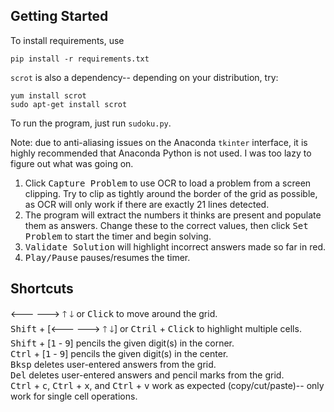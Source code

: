 ## Getting Started
To install requirements, use
```
pip install -r requirements.txt
```

`scrot` is also a dependency-- depending on your distribution, try:
```
yum install scrot
sudo apt-get install scrot
```


To run the program, just run `sudoku.py`. 

Note: due to anti-aliasing issues on the Anaconda `tkinter` interface, it is highly recommended that Anaconda Python is not used. I was too lazy to figure out what was going on.

1. Click <kbd>Capture Problem</kbd> to use OCR to load a problem from a screen clipping. Try to clip as tightly around the border of the grid as possible, as OCR will only work if there are exactly 21 lines detected.
1. The program will extract the numbers it thinks are present and populate them as answers. Change these to the correct values, then click <kbd>Set Problem</kbd> to start the timer and begin solving.
1. <kbd>Validate Solution</kbd> will highlight incorrect answers made so far in red.
1. <kbd>Play/Pause</kbd> pauses/resumes the timer.

## Shortcuts
<kbd>🡐</kbd> <kbd>🡒</kbd> <kbd>🡑</kbd> <kbd>🡓</kbd> or <kbd>Click</kbd> to move around the grid.<br/>
<kbd>Shift</kbd> + [<kbd>🡐</kbd> <kbd>🡒</kbd> <kbd>🡑</kbd> <kbd>🡓</kbd>] or <kbd>Ctril</kbd> + <kbd>Click</kbd> to highlight multiple cells.<br/>
<kbd>Shift</kbd> + [<kbd>1</kbd> - <kbd>9</kbd>] pencils the given digit(s) in the corner.<br/>
<kbd>Ctrl</kbd> + [<kbd>1</kbd> - <kbd>9</kbd>] pencils the given digit(s) in the center.<br/>
<kbd>Bksp</kbd> deletes user-entered answers from the grid.<br/>
<kbd>Del</kbd> deletes user-entered answers and pencil marks from the grid.<br/>
<kbd>Ctrl</kbd> + <kbd>c</kbd>, <kbd>Ctrl</kbd> + <kbd>x</kbd>, and <kbd>Ctrl</kbd> + <kbd>v</kbd> work as expected (copy/cut/paste)-- only work for single cell operations.<br/>
